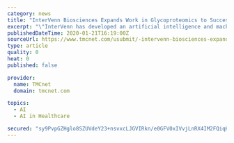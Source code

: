 ```yaml
---
category: news
title: "InterVenn Biosciences Expands Work in Glycoproteomics to Successfully Target a Range of Cancers and Other Indications"
excerpt: "\"InterVenn has developed an artificial intelligence and machine learning -empowered liquid-chromatography- mass ... together with applications from the VennVista suite of solutions for target discovery and validation, therapy response or disease recurrence monitoring, and patient stratification. For more information about InterVenn Biosciences ..."
publishedDateTime: 2020-01-21T16:19:00Z
sourceUrl: https://www.tmcnet.com/usubmit/-intervenn-biosciences-expands-work-glycoproteomics-successfully-target-range-/2020/01/21/9084634.htm
type: article
quality: 0
heat: 0
published: false

provider:
  name: TMCnet
  domain: tmcnet.com

topics:
  - AI
  - AI in Healthcare

secured: "sy9PvpGZHglo8SZUVdeY23+nsvxcLJGVIRkn/e0GFV0xIVvjLnRX4IM2FQiqKVeULrxnknPJbas5D+P6HN8+38JtS1dPtagQe3vgxGEBjeAr5nD3DJREneqp/i4qdMzUzbQbsYwa73xrTHtVl4EqFSpHM0Rl7M2kfuqFu/9n32Qnp44KKpHJqtjBhrdVKVPufPyRliX7+VVq2WXSp7RMedVDDe9HuXnN8S1DkgowXF1cuZ0P+igKuOwrE3S/bZIvMI1GyVqjtx2uHGVKfGZ1fd2JwZOPkkW3ZTaMSZKeEJQ=;F2s4KoigQyer9qDovaRplA=="
---
```


